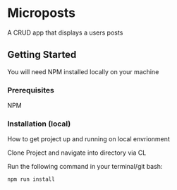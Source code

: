# Microposts
A CRUD app that displays a users posts
## Getting Started
You will need NPM installed locally on your machine
### Prerequisites
NPM
### Installation (local)
How to get project up and running on local envrionment

Clone Project and navigate into directory via CL

Run the following command in your terminal/git bash:

```
npm run install
```

